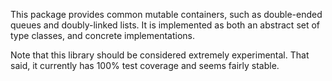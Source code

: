 This package provides common mutable containers, such as double-ended queues
and doubly-linked lists. It is implemented as both an abstract set of type
classes, and concrete implementations.

Note that this library should be considered extremely experimental. That said,
it currently has 100% test coverage and seems fairly stable.
